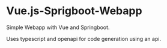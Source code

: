 # Vue.js-Sprigboot-Webapp
Simple Webapp with Vue and Springboot.

Uses typescript and openapi for code generation using an api.
